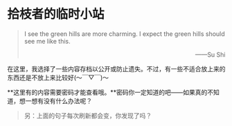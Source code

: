 <script>
    right=1;
</script>

# 拾枝者的临时小站

> <span id="hitokoto">I see the green hills are more charming. I expect the green hills should see me like this.</span>
>
> <p align="right">——<span id="creator">Su Shi</span></p>



在这里，我选择了一些内容存档以公开或防止遗失。不过，有一些不适合放上来的东西还是不放上来比较好(～￣▽￣)～

**这里有的内容需要密码才能查看哦。**密码你一定知道的吧——如果真的不知道，想一想有没有什么办法呢？

> 另：上面的句子每次刷新都会变，你发现了吗？
